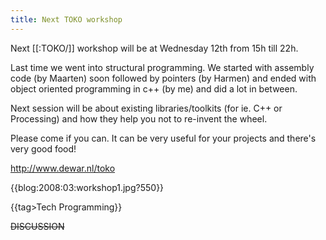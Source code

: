 ```yaml
---
title: Next TOKO workshop
---
```

Next [[:TOKO/]] workshop will be at Wednesday 12th from 15h till 22h.

Last time we went into structural programming. We started with assembly code (by Maarten) soon followed by pointers (by Harmen) and ended with object oriented programming in c++ (by me) and did a lot in between.

Next session will be about existing libraries/toolkits (for ie. C++ or Processing) and how they help you not to re-invent the wheel.

Please come if you can. It can be very useful for your projects and there's very good food!

http://www.dewar.nl/toko

{{blog:2008:03:workshop1.jpg?550}}

{{tag>Tech Programming}}

~~DISCUSSION~~
